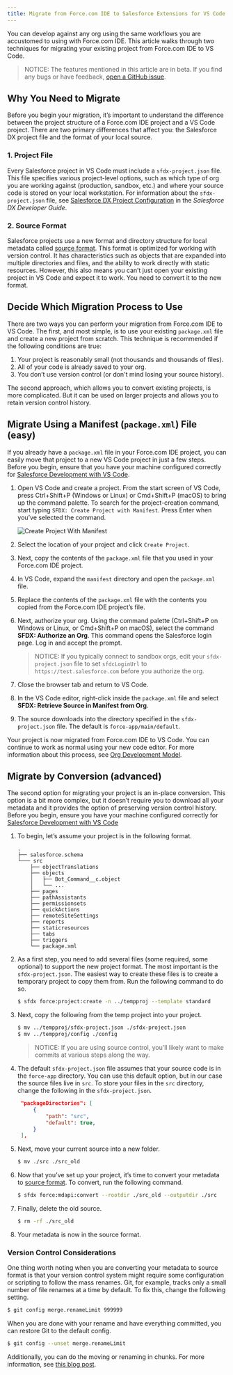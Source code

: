 ```yaml
---
title: Migrate from Force.com IDE to Salesforce Extensions for VS Code
---
```


You can develop against any org using the same workflows you are accustomed to using with Force.com IDE. This article walks through two techniques for migrating your existing project from Force.com IDE to VS Code.

> NOTICE: The features mentioned in this article are in beta. If you find any bugs or have feedback, [open a GitHub issue](../bugs-and-feedback).

## Why You Need to Migrate

Before you begin your migration, it’s important to understand the difference between the project structure of a Force.com IDE project and a VS Code project. There are two primary differences that affect you: the Salesforce DX project file and the format of your local source.

### 1. Project File

Every Salesforce project in VS Code must include a `sfdx-project.json` file. This file specifies various project-level options, such as which type of org you are working against (production, sandbox, etc.) and where your source code is stored on your local workstation. For information about the `sfdx-project.json` file, see [Salesforce DX Project Configuration](https://developer.salesforce.com/docs/atlas.en-us.sfdx_dev.meta/sfdx_dev/sfdx_dev_ws_config.htm) in the _Salesforce DX Developer Guide_.

### 2. Source Format

Salesforce projects use a new format and directory structure for local metadata called [source format](../user-guide/source-format). This format is optimized for working with version control. It has characteristics such as objects that are expanded into multiple directories and files, and the ability to work directly with static resources. However, this also means you can’t just open your existing project in VS Code and expect it to work. You need to convert it to the new format.

## Decide Which Migration Process to Use

There are two ways you can perform your migration from Force.com IDE to VS Code. The first, and most simple, is to use your existing `package.xml` file and create a new project from scratch. This technique is recommended if the following conditions are true:

1. Your project is reasonably small (not thousands and thousands of files).
2. All of your code is already saved to your org.
3. You don’t use version control (or don't mind losing your source history).

The second approach, which allows you to convert existing projects, is more complicated. But it can be used on larger projects and allows you to retain version control history.

## Migrate Using a Manifest (`package.xml`) File (easy)

If you already have a `package.xml` file in your Force.com IDE project, you can easily move that project to a new VS Code project in just a few steps. Before you begin, ensure that you have your machine configured correctly for [Salesforce Development with VS Code](../getting-started/install).

1. Open VS Code and create a project. From the start screen of VS Code, press Ctrl+Shift+P (Windows or Linux) or Cmd+Shift+P (macOS) to bring up the command palette. To search for the project-creation command, start typing `SFDX: Create Project with Manifest`. Press Enter when you’ve selected the command.

   ![Create Project With Manifest](../../create-project-with-manifest.png)

1. Select the location of your project and click `Create Project`.
1. Next, copy the contents of the `package.xml` file that you used in your Force.com IDE project.
1. In VS Code, expand the `manifest` directory and open the `package.xml` file.
1. Replace the contents of the `package.xml` file with the contents you copied from the Force.com IDE project’s file.
1. Next, authorize your org. Using the command palette (Ctrl+Shift+P on Windows or Linux, or Cmd+Shift+P on macOS), select the command **SFDX: Authorize an Org**. This command opens the Salesforce login page. Log in and accept the prompt.

   > NOTICE: If you typically connect to sandbox orgs, edit your `sfdx-project.json` file to set `sfdcLoginUrl` to `https://test.salesforce.com` before you authorize the org.

1. Close the browser tab and return to VS Code.
1. In the VS Code editor, right-click inside the `package.xml` file and select **SFDX: Retrieve Source in Manifest from Org**.
1. The source downloads into the directory specified in the `sfdx-project.json` file. The default is `force-app/main/default`.

Your project is now migrated from Force.com IDE to VS Code. You can continue to work as normal using your new code editor. For more information about this process, see [Org Development Model](../user-guide/org-development-model).

## Migrate by Conversion (advanced)

The second option for migrating your project is an in-place conversion. This option is a bit more complex, but it doesn’t require you to download all your metadata and it provides the option of preserving version control history. Before you begin, ensure you have your machine configured correctly for [Salesforce Development with VS Code](../getting-started/install)

1. To begin, let’s assume your project is in the following format.

   ```text
   .
   ├── salesforce.schema
   └─── src
       ├── objectTranslations
       ├── objects
       │   ├── Bot_Command__c.object
       │   └── ...
       ├── pages
       ├── pathAssistants
       ├── permissionsets
       ├── quickActions
       ├── remoteSiteSettings
       ├── reports
       ├── staticresources
       ├── tabs
       ├── triggers
       └── package.xml
   ```

1. As a first step, you need to add several files (some required, some optional) to support the new project format. The most important is the `sfdx-project.json`. The easiest way to create these files is to create a temporary project to copy them from. Run the following command to do so.

   ```bash
   $ sfdx force:project:create -n ../tempproj --template standard
   ```

1. Next, copy the following from the temp project into your project.

   ```bash
   $ mv ../tempproj/sfdx-project.json ./sfdx-project.json
   $ mv ../tempproj/config ./config
   ```

   > NOTICE: If you are using source control, you’ll likely want to make commits at various steps along the way.

1. The default `sfdx-project.json` file assumes that your source code is in the `force-app` directory. You can use this default option, but in our case the source files live in `src`. To store your files in the `src` directory, change the following in the `sfdx-project.json`.

   ```json
    "packageDirectories": [
        {
            "path": "src",
            "default": true,
        }
    ],
   ```

1. Next, move your current source into a new folder.

   ```bash
   $ mv ./src ./src_old
   ```

1. Now that you’ve set up your project, it’s time to convert your metadata to [source format](../user-guide/source-format). To convert, run the following command.


    ```bash
    $ sfdx force:mdapi:convert --rootdir ./src_old --outputdir ./src
    ```

1. Finally, delete the old source.

   ```bash
   $ rm -rf ./src_old
   ```

1. Your metadata is now in the source format.

### Version Control Considerations

One thing worth noting when you are converting your metadata to source format is that your version control system might require some configuration or scripting to follow the mass renames. Git, for example, tracks only a small number of file renames at a time by default. To fix this, change the following setting.

```bash
$ git config merge.renameLimit 999999
```

When you are done with your rename and have everything committed, you can restore Git to the default config.

```bash
$ git config --unset merge.renameLimit
```

Additionally, you can do the moving or renaming in chunks. For more information, see [this blog post](https://ntotten.com/2018/05/11/convert-metadata-to-source-format-while-maintain-git-history/).

